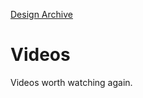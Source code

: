 [Design Archive](https://github.com/danritz/design-archive/blob/master/README.md)

# Videos
Videos worth watching again.
